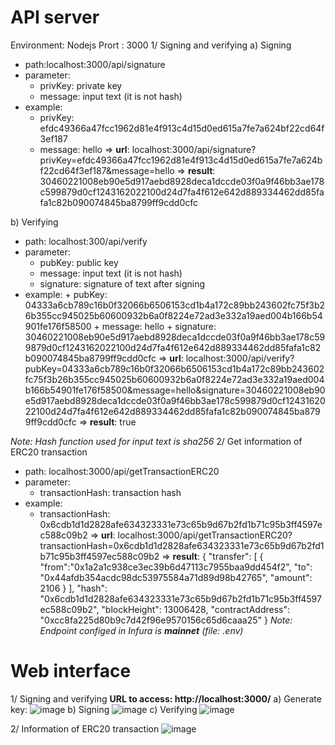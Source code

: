 # API server
  Environment: Nodejs
  Prort : 3000
1/ Signing and verifying
  a) Signing
  - path:localhost:3000/api/signature 
  - parameter:
    + privKey: private key
    + message: input text (it is not hash)
  - example: 
    + privKey: efdc49366a47fcc1962d81e4f913c4d15d0ed615a7fe7a624bf22cd64f3ef187
    + message: hello
    => **url**: localhost:3000/api/signature?privKey=efdc49366a47fcc1962d81e4f913c4d15d0ed615a7fe7a624bf22cd64f3ef187&message=hello
    => **result**:  30460221008eb90e5d917aebd8928deca1dccde03f0a9f46bb3ae178c599879d0cf1243162022100d24d7fa4f612e642d889334462dd85fafa1c82b090074845ba8799ff9cdd0cfc
 
 b) Verifying
  - path: localhost:300/api/verify
  - parameter:
    + pubKey: public key
    + message: input text (it is not hash)
    + signature: signature of text after signing 
   - example: 
    + pubKey: 04333a6cb789c16b0f32066b6506153cd1b4a172c89bb243602fc75f3b26b355cc945025b60600932b6a0f8224e72ad3e332a19aed004b166b54901fe176f58500
    + message: hello
    + signature: 30460221008eb90e5d917aebd8928deca1dccde03f0a9f46bb3ae178c599879d0cf1243162022100d24d7fa4f612e642d889334462dd85fafa1c82b090074845ba8799ff9cdd0cfc
    => **url**: localhost:3000/api/verify?pubKey=04333a6cb789c16b0f32066b6506153cd1b4a172c89bb243602fc75f3b26b355cc945025b60600932b6a0f8224e72ad3e332a19aed004b166b54901fe176f58500&message=hello&signature=30460221008eb90e5d917aebd8928deca1dccde03f0a9f46bb3ae178c599879d0cf1243162022100d24d7fa4f612e642d889334462dd85fafa1c82b090074845ba8799ff9cdd0cfc
    => **result**: true
  
  _Note: Hash function used for input text is sha256_
2/ Get information of ERC20 transaction 
  - path: localhost:3000/api/getTransactionERC20
  - parameter:
    + transactionHash: transaction hash
  - example:
    + transactionHash: 0x6cdb1d1d2828afe634323331e73c65b9d67b2fd1b71c95b3ff4597ec588c09b2
    => **url**: localhost:3000/api/getTransactionERC20?transactionHash=0x6cdb1d1d2828afe634323331e73c65b9d67b2fd1b71c95b3ff4597ec588c09b2
    => **result**: 
      {
        "transfer": [
          {
            "from":"0x1a2a1c938ce3ec39b6d47113c7955baa9dd454f2",
            "to": "0x44afdb354acdc98dc53975584a71d89d98b42765",
            "amount": 2106
          }
        ],
        "hash": "0x6cdb1d1d2828afe634323331e73c65b9d67b2fd1b71c95b3ff4597ec588c09b2",
        "blockHeight": 13006428,
        "contractAddress": "0xcc8fa225d80b9c7d42f96e9570156c65d6caaa25"
      }
   _Note: Endpoint configed in Infura is **mainnet** (file: .env)_
 
# Web interface
1/ Signing and verifying
  **URL to access: http://localhost:3000/**
  a) Generate key:
   ![image](https://user-images.githubusercontent.com/48994663/137430670-c062d8f9-bed8-40bb-987e-d41f45aa57f2.png)
  b) Signing
  ![image](https://user-images.githubusercontent.com/48994663/137430795-edaac81c-94f9-4a8a-b0be-6eb00ce6cede.png)
  c) Verifying
  ![image](https://user-images.githubusercontent.com/48994663/137430837-63a789dd-669b-4235-bcfd-097dad840254.png)

2/ Information of ERC20 transaction
  ![image](https://user-images.githubusercontent.com/48994663/137430910-aa37dd13-948f-454f-b790-38352799403d.png)
  
